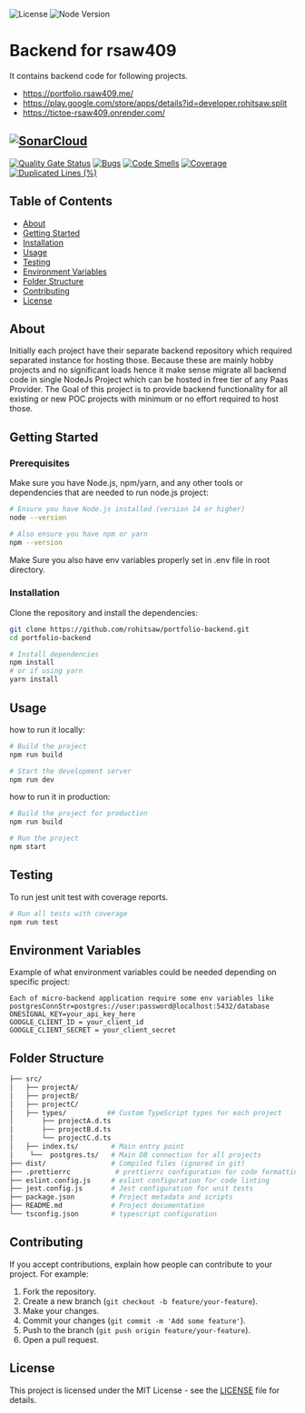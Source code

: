 ![License](https://img.shields.io/badge/license-MIT-blue)
![Node Version](https://img.shields.io/badge/node-%3E%3D14-brightgreen)

# Backend for rsaw409

It contains backend code for following projects.
- https://portfolio.rsaw409.me/
- https://play.google.com/store/apps/details?id=developer.rohitsaw.split
- https://tictoe-rsaw409.onrender.com/  




## [![SonarCloud](https://sonarcloud.io/images/project_badges/sonarcloud-white.svg)](https://sonarcloud.io/summary/new_code?id=rohitsaw_portfolio-backend)

[![Quality Gate Status](https://sonarcloud.io/api/project_badges/measure?project=rohitsaw_portfolio-backend&metric=alert_status)](https://sonarcloud.io/summary/new_code?id=rohitsaw_portfolio-backend)
[![Bugs](https://sonarcloud.io/api/project_badges/measure?project=rohitsaw_portfolio-backend&metric=bugs)](https://sonarcloud.io/summary/new_code?id=rohitsaw_portfolio-backend)
[![Code Smells](https://sonarcloud.io/api/project_badges/measure?project=rohitsaw_portfolio-backend&metric=code_smells)](https://sonarcloud.io/summary/new_code?id=rohitsaw_portfolio-backend)
[![Coverage](https://sonarcloud.io/api/project_badges/measure?project=rohitsaw_portfolio-backend&metric=coverage)](https://sonarcloud.io/summary/new_code?id=rohitsaw_portfolio-backend)
[![Duplicated Lines (%)](https://sonarcloud.io/api/project_badges/measure?project=rohitsaw_portfolio-backend&metric=duplicated_lines_density)](https://sonarcloud.io/summary/new_code?id=rohitsaw_portfolio-backend)


## Table of Contents

- [About](#about)
- [Getting Started](#getting-started)
- [Installation](#installation)
- [Usage](#usage)
- [Testing](#testing)
- [Environment Variables](#environment-variables)
- [Folder Structure](#folder-structure)
- [Contributing](#contributing)
- [License](#license)

## About
Initially each project have their separate backend repository which required separated instance for hosting those. Because these are mainly hobby projects and no significant loads hence it make sense migrate all backend code in single NodeJs Project which can be hosted in free tier of any Paas Provider.
The Goal of this project is to provide backend functionality for all existing or new POC projects with minimum or no effort required to host those.

## Getting Started

### Prerequisites

Make sure you have Node.js, npm/yarn, and any other tools or dependencies that are needed to run node.js project:

```bash
# Ensure you have Node.js installed (version 14 or higher)
node --version

# Also ensure you have npm or yarn
npm --version
```

Make Sure you also have env variables properly set in .env file in root directory.

### Installation

Clone the repository and install the dependencies:

```bash
git clone https://github.com/rohitsaw/portfolio-backend.git
cd portfolio-backend

# Install dependencies
npm install
# or if using yarn
yarn install
```

## Usage

how to run it locally:

```bash
# Build the project 
npm run build

# Start the development server
npm run dev
```

how to run it in production:

```bash
# Build the project for production
npm run build

# Run the project
npm start
```

## Testing

To run jest unit test with coverage reports.

```bash
# Run all tests with coverage
npm run test

```

## Environment Variables

Example of what environment variables could be needed depending on specific project:

```text
Each of micro-backend application require some env variables like
postgresConnStr=postgres://user:password@localhost:5432/database
ONESIGNAL_KEY=your_api_key_here
GOOGLE_CLIENT_ID = your_client_id
GOOGLE_CLIENT_SECRET = your_client_secret

```

## Folder Structure

```bash
├── src/                 
│   ├── projectA/   
│   ├── projectB/   
│   ├── projectC/     
│   ├── types/          ## Custom TypeScript types for each project
│       ├── projectA.d.ts 
│       ├── projectB.d.ts
│       └── projectC.d.ts
│   ├── index.ts/        # Main entry point
│    └──  postgres.ts/   # Main DB connection for all projects
├── dist/                # Compiled files (ignored in git)
├── .prettierrc           # prettierrc configuration for code formatting
├── eslint.config.js     # eslint configuration for code linting
├── jest.config.js       # Jest configuration for unit tests
├── package.json         # Project metadata and scripts
├── README.md            # Project documentation
└── tsconfig.json        # typescript configuration
```

## Contributing

If you accept contributions, explain how people can contribute to your project. For example:

1. Fork the repository.
2. Create a new branch (`git checkout -b feature/your-feature`).
3. Make your changes.
4. Commit your changes (`git commit -m 'Add some feature'`).
5. Push to the branch (`git push origin feature/your-feature`).
6. Open a pull request.

## License

This project is licensed under the MIT License - see the [LICENSE](LICENSE) file for details.
